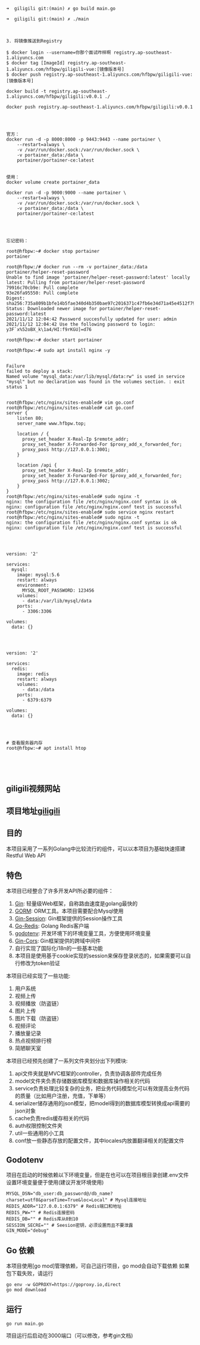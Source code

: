

```
➜  giligili git:(main) ✗ go build main.go

➜  giligili git:(main) ✗ ./main 



3. 将镜像推送到Registry

$ docker login --username=你那个面试咋样啊 registry.ap-southeast-1.aliyuncs.com
$ docker tag [ImageId] registry.ap-southeast-1.aliyuncs.com/hfbpw/giligili-vue:[镜像版本号]
$ docker push registry.ap-southeast-1.aliyuncs.com/hfbpw/giligili-vue:[镜像版本号]

docker build -t registry.ap-southeast-1.aliyuncs.com/hfbpw/giligili:v0.0.1 ./

docker push registry.ap-southeast-1.aliyuncs.com/hfbpw/giligili:v0.0.1




官方：
docker run -d -p 8000:8000 -p 9443:9443 --name portainer \
    --restart=always \
    -v /var/run/docker.sock:/var/run/docker.sock \
    -v portainer_data:/data \
    portainer/portainer-ce:latest


使用：
docker volume create portainer_data

docker run -d -p 9000:9000 --name portainer \
    --restart=always \
    -v /var/run/docker.sock:/var/run/docker.sock \
    -v portainer_data:/data \
    portainer/portainer-ce:latest




忘记密码：

root@hfbpw:~# docker stop portainer
portainer

root@hfbpw:/# docker run --rm -v portainer_data:/data portainer/helper-reset-password
Unable to find image 'portainer/helper-reset-password:latest' locally
latest: Pulling from portainer/helper-reset-password
79916c70cb9e: Pull complete
93e26fa95550: Pull complete
Digest: sha256:735a809b1bfe14b5fae340d4b350bae97c2016371c47fb6e34d71a45e4512f79
Status: Downloaded newer image for portainer/helper-reset-password:latest
2021/11/12 12:04:42 Password succesfully updated for user: admin
2021/11/12 12:04:42 Use the following password to login: y3F`x%52oBX_k\1a4/HI:f9rKGU]=d76

root@hfbpw:~# docker start portainer

root@hfbpw:~# sudo apt install nginx -y


Failure
failed to deploy a stack: 
Named volume "mysql_data:/var/lib/mysql/data:rw" is used in service "mysql" but no declaration was found in the volumes section. : exit status 1


root@hfbpw:/etc/nginx/sites-enabled# vim go.conf
root@hfbpw:/etc/nginx/sites-enabled# cat go.conf
server {
    listen 80;
    server_name www.hfbpw.top;

    location / {
      proxy_set_header X-Real-Ip $remote_addr;
      proxy_set_header X-Forwarded-For $proxy_add_x_forwarded_for;
      proxy_pass http://127.0.0.1:3001;
    }

    location /api {
      proxy_set_header X-Real-Ip $remote_addr;
      proxy_set_header X-Forwarded-For $proxy_add_x_forwarded_for;
      proxy_pass http://127.0.0.1:3002;
    }
}
root@hfbpw:/etc/nginx/sites-enabled# sudo nginx -t
nginx: the configuration file /etc/nginx/nginx.conf syntax is ok
nginx: configuration file /etc/nginx/nginx.conf test is successful
root@hfbpw:/etc/nginx/sites-enabled# sudo service nginx restart
root@hfbpw:/etc/nginx/sites-enabled# sudo nginx -t
nginx: the configuration file /etc/nginx/nginx.conf syntax is ok
nginx: configuration file /etc/nginx/nginx.conf test is successful




version: '2'

services:
  mysql:
    image: mysql:5.6
    restart: always
    environment:
      MYSQL_ROOT_PASSWORD: 123456
    volumes:
      - data:/var/lib/mysql/data
    ports:
      - 3306:3306
      
volumes:
  data: {}




version: '2'

services:
  redis:
    image: redis
    restart: always
    volumes:
      - data:/data
    ports:
      - 6379:6379
      
volumes:
  data: {}




# 查看服务器内存
root@hfbpw:~# apt install htop





```


## giligili视频网站

## 项目地址[giligili](http://www.hfbpw.top)

## 目的

本项目采用了一系列Golang中比较流行的组件，可以以本项目为基础快速搭建Restful Web API

## 特色

本项目已经整合了许多开发API所必要的组件：

1. [Gin](https://github.com/gin-gonic/gin): 轻量级Web框架，自称路由速度是golang最快的 
2. [GORM](http://gorm.io/docs/index.html): ORM工具。本项目需要配合Mysql使用 
3. [Gin-Session](https://github.com/gin-contrib/sessions): Gin框架提供的Session操作工具
4. [Go-Redis](https://github.com/go-redis/redis): Golang Redis客户端
5. [godotenv](https://github.com/joho/godotenv): 开发环境下的环境变量工具，方便使用环境变量
6. [Gin-Cors](https://github.com/gin-contrib/cors): Gin框架提供的跨域中间件
7. 自行实现了国际化i18n的一些基本功能
8. 本项目是使用基于cookie实现的session来保存登录状态的，如果需要可以自行修改为token验证

本项目已经实现了一些功能:
1. 用户系统
2. 视频上传
3. 视频播放（防盗链）
4. 图片上传
5. 图片下载（防盗链）
6. 视频评论
7. 播放量记录
8. 热点视频排行榜
9. 简陋聊天室


本项目已经预先创建了一系列文件夹划分出下列模块:

1. api文件夹就是MVC框架的controller，负责协调各部件完成任务
2. model文件夹负责存储数据库模型和数据库操作相关的代码
3. service负责处理比较复杂的业务，把业务代码模型化可以有效提高业务代码的质量（比如用户注册，充值，下单等）
4. serializer储存通用的json模型，把model得到的数据库模型转换成api需要的json对象
5. cache负责redis缓存相关的代码
6. auth权限控制文件夹
7. util一些通用的小工具
8. conf放一些静态存放的配置文件，其中locales内放置翻译相关的配置文件

## Godotenv

项目在启动的时候依赖以下环境变量，但是在也可以在项目根目录创建.env文件设置环境变量便于使用(建议开发环境使用)

```shell
MYSQL_DSN="db_user:db_password@/db_name?charset=utf8&parseTime=True&loc=Local" # Mysql连接地址
REDIS_ADDR="127.0.0.1:6379" # Redis端口和地址
REDIS_PW="" # Redis连接密码
REDIS_DB="" # Redis库从0到10
SESSION_SECRE="" # Seesion密钥，必须设置而且不要泄露
GIN_MODE="debug"
```

## Go 依赖

本项目使用[go mod]管理依赖，可自己运行项目，go mod会自动下载依赖
如果包下载失败，请运行
```.env
go env -w GOPROXY=https://goproxy.io,direct
go mod download
```

## 运行

```shell
go run main.go
```

项目运行后启动在3000端口（可以修改，参考gin文档)
